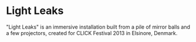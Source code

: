 # Light Leaks

"Light Leaks" is an immersive installation built from a pile of mirror balls and a few projectors, created for CLICK Festival 2013 in Elsinore, Denmark.